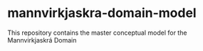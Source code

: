 # mannvirkjaskra-domain-model
This repository contains the master conceptual model for the Mannvirkjaskrá Domain
